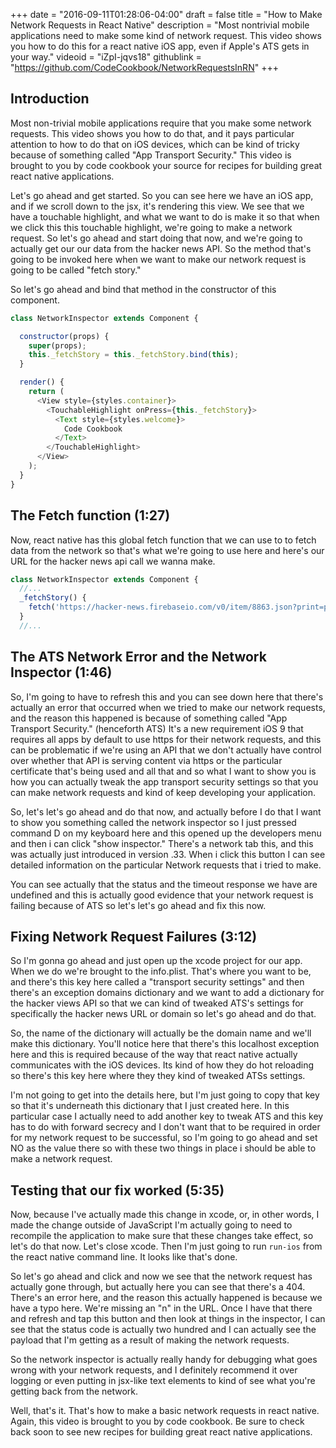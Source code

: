 +++
date = "2016-09-11T01:28:06-04:00"
draft = false
title = "How to Make Network Requests in React Native"
description = "Most nontrivial mobile applications need to make some kind of network request. This video shows you how to do this for a react native iOS app, even if Apple's ATS gets in your way."
videoid = "iZpI-jqvs18"
githublink = "https://github.com/CodeCookbook/NetworkRequestsInRN"
+++

## Introduction

Most non-trivial mobile applications require that you make some network
requests. This video shows you how to do that, and it pays particular attention to how to do that on iOS devices, which can be kind of tricky because of something called "App Transport Security." This video is brought to you by code cookbook your source for recipes for building great react native applications.

Let's go ahead and get started. So you can see here we have an iOS app, and if we scroll down to the jsx, it's rendering this view. We see that we have a touchable highlight, and what we want to do is make it so that when we click this this touchable highlight, we're going to make a network request. So let's go ahead and start doing that now, and we're going to actually get our our data from the hacker news API. So the method that's going to be invoked here when we want to make our network request is going to be called "fetch story."

So let's go ahead and bind that method in the constructor of this component.

~~~javascript
class NetworkInspector extends Component {

  constructor(props) {
    super(props);
    this._fetchStory = this._fetchStory.bind(this);
  }

  render() {
    return (
      <View style={styles.container}>
        <TouchableHighlight onPress={this._fetchStory}>
          <Text style={styles.welcome}>
            Code Cookbook
          </Text>
        </TouchableHighlight>
      </View>
    );
  }
}
~~~

## The Fetch function (1:27)

Now, react native has this global fetch function that we can use to to fetch data from the network so that's what we're going to use here and here's our URL for the hacker news api call we wanna make.

~~~javascript
class NetworkInspector extends Component {
  //...
  _fetchStory() {
    fetch('https://hacker-news.firebaseio.com/v0/item/8863.json?print=pretty');
  }
  //...
~~~

## The ATS Network Error and the Network Inspector (1:46)

So, I'm going to have to refresh this and you can see down here that there's actually an error that occurred when we tried to make our network requests, and the reason this happened is because of something called "App Transport Security." (henceforth ATS) It's a new requirement iOS 9 that requires all apps by default to use https for their network requests, and this can be problematic if we're using an API that we don't actually have control over whether that API is serving content via https or the particular certificate that's being used and all that and so what I want to show you is how you can actually tweak the app transport security settings so that you can make network requests and kind of keep developing your application.

So, let's let's go ahead and do that now, and actually before I do that I want to show you something called the network inspector so I just pressed command D on my keyboard here and this opened up the developers menu and then i can click "show inspector." There's a network tab this, and this was actually just introduced in version .33. When i click this button I can see detailed information on the particular Network requests that i tried to make.

You can see actually that the status and the timeout response we have are undefined and this is actually good evidence that your network request is failing because of ATS so let's let's go ahead and fix this now.

## Fixing Network Request Failures (3:12)

So I'm gonna go ahead and just open up the xcode project for our app. When we do we're brought to the info.plist. That's where you want to be, and there's this key here called a "transport security settings" and then there's an exception domains dictionary and we want to add a dictionary for the hacker views API so that we can kind of tweaked ATS's settings for specifically the hacker news URL or domain so let's go ahead and do that.

So, the name of the dictionary will actually be the domain name and we'll make this dictionary. You'll notice here that there's this localhost exception here and this is required because of the way that react native actually communicates with the iOS devices. Its kind of how they do hot reloading so there's this key here where they they kind of tweaked ATSs settings.

I'm not going to get into the details here, but I'm just going to copy that key so that it's underneath this dictionary that I just created here. In this particular case I actually need to add another key to tweak ATS and this key has to do with forward secrecy and I don't want that to be required in order for my network request to be successful, so I'm going to go ahead and set NO as the value there so with these two things in place i should be able to make a network request.

## Testing that our fix worked (5:35)

Now, because I've actually made this change in xcode, or, in other words, I made the change outside of JavaScript I'm actually going to need to recompile the application to make sure that these changes take effect, so let's do that now. Let's close xcode. Then I'm just going to run `run-ios` from the react native command line. It looks like that's done.

So let's go ahead and click and now we see that the network request has actually gone through, but actually here you can see that there's a 404. There's an error here, and the reason this actually happened is because we have a typo here. We're missing an "n" in the URL. Once I have that there and refresh and tap this button and then look at things in the inspector, I can see that the status code is actually two hundred and I can actually see the payload that I'm getting as a result of making the network requests.

So the network inspector is actually really handy for debugging what goes wrong with your network requests, and I definitely recommend it over logging or even putting in jsx-like text elements to kind of see what you're getting back from the network.

Well, that's it. That's how to make a basic network requests in react native. Again, this video is brought to you by code cookbook. Be sure to check back soon to see new recipes for building great react native applications.


